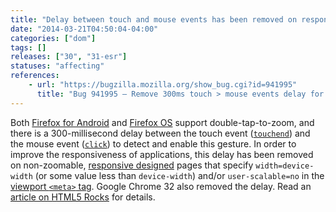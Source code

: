 ```yaml
---
title: "Delay between touch and mouse events has been removed on responsive pages"
date: "2014-03-21T04:50:04-04:00"
categories: ["dom"]
tags: []
releases: ["30", "31-esr"]
statuses: "affecting"
references:
    - url: "https://bugzilla.mozilla.org/show_bug.cgi?id=941995"
      title: "Bug 941995 – Remove 300ms touch > mouse events delay for double-tap zoom on \"responsive\" pages"
---
```

Both [Firefox for Android](https://developer.mozilla.org/Firefox_for_Android) and [Firefox OS](https://developer.mozilla.org/Firefox_OS) support double-tap-to-zoom, and there is a 300-millisecond delay between the touch event ([`touchend`](https://developer.mozilla.org/docs/Web/Reference/Events/touchend)) and the mouse event ([`click`](https://developer.mozilla.org/docs/Web/Reference/Events/click)) to detect and enable this gesture. In order to improve the responsiveness of applications, this delay has been removed on non-zoomable, [responsive designed](https://developer.mozilla.org/docs/Web_Development/Mobile/Responsive_design) pages that specify `width=device-width` (or some value less than `device-width`) and/or `user-scalable=no` in the [viewport `<meta>` tag](https://developer.mozilla.org/docs/Mozilla/Mobile/Viewport_meta_tag). Google Chrome 32 also removed the delay. Read an [article on HTML5 Rocks](https://developers.google.com/web/updates/2013/12/300ms-tap-delay-gone-away) for details.
